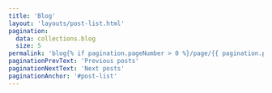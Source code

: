```yaml
---
title: 'Blog'
layout: 'layouts/post-list.html'
pagination:
  data: collections.blog
  size: 5
permalink: 'blog{% if pagination.pageNumber > 0 %}/page/{{ pagination.pageNumber }}{% endif %}/index.html'
paginationPrevText: 'Previous posts'
paginationNextText: 'Next posts'
paginationAnchor: '#post-list'
---
```

